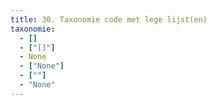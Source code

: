 ```yaml
---
title: 30. Taxonomie code met lege lijst(en)
taxonomie:
  - []
  - ["[]"]
  - None
  - ["None"]
  - [""]
  - "None"
---
```

